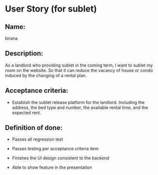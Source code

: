 User Story (for sublet)
====


Name:
----
birana


Description:
---- 
As a landlord who providing sublet in the coming term, I want to sublet my room on the website. So that it can reduce the vacancy of house or condo induced by the changing of a rental plan. 


Acceptance criteria:
----
 * Establish the sublet release platform for the landlord. Including the address, the bed type and number, the available rental time,  and the expected rent.


Definition of done:
----
* Passes all regression test 

* Passes testing per acceptance criteria item 

* Finishes the UI design consistent to the backend 

* Able to show feature in the presentation 

